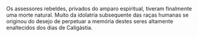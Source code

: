 ﻿Os assessores rebeldes, privados do amparo espiritual, tiveram finalmente uma morte natural. Muito da idolatria subsequente das raças humanas se originou do desejo de perpetuar a memória destes seres altamente enaltecidos dos dias de Caligástia.